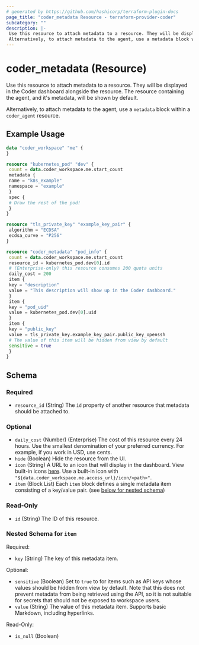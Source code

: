 ```yaml
---
# generated by https://github.com/hashicorp/terraform-plugin-docs
page_title: "coder_metadata Resource - terraform-provider-coder"
subcategory: ""
description: |-
 Use this resource to attach metadata to a resource. They will be displayed in the Coder dashboard alongside the resource. The resource containing the agent, and it's metadata, will be shown by default.
 Alternatively, to attach metadata to the agent, use a metadata block within a coder_agent resource.
---
```


# coder_metadata (Resource)

Use this resource to attach metadata to a resource. They will be displayed in the Coder dashboard alongside the resource. The resource containing the agent, and it's metadata, will be shown by default. 

Alternatively, to attach metadata to the agent, use a `metadata` block within a `coder_agent` resource.

## Example Usage

```terraform
data "coder_workspace" "me" {
}

resource "kubernetes_pod" "dev" {
 count = data.coder_workspace.me.start_count
 metadata {
 name = "k8s_example"
 namespace = "example"
 }
 spec {
 # Draw the rest of the pod!
 }
}

resource "tls_private_key" "example_key_pair" {
 algorithm = "ECDSA"
 ecdsa_curve = "P256"
}

resource "coder_metadata" "pod_info" {
 count = data.coder_workspace.me.start_count
 resource_id = kubernetes_pod.dev[0].id
 # (Enterprise-only) this resource consumes 200 quota units
 daily_cost = 200
 item {
 key = "description"
 value = "This description will show up in the Coder dashboard."
 }
 item {
 key = "pod_uid"
 value = kubernetes_pod.dev[0].uid
 }
 item {
 key = "public_key"
 value = tls_private_key.example_key_pair.public_key_openssh
 # The value of this item will be hidden from view by default
 sensitive = true
 }
}
```

<!-- schema generated by tfplugindocs -->
## Schema

### Required

- `resource_id` (String) The `id` property of another resource that metadata should be attached to.

### Optional

- `daily_cost` (Number) (Enterprise) The cost of this resource every 24 hours. Use the smallest denomination of your preferred currency. For example, if you work in USD, use cents.
- `hide` (Boolean) Hide the resource from the UI.
- `icon` (String) A URL to an icon that will display in the dashboard. View built-in icons [here](https://github.com/coder/coder/tree/main/site/static/icon). Use a built-in icon with `"${data.coder_workspace.me.access_url}/icon/<path>"`.
- `item` (Block List) Each `item` block defines a single metadata item consisting of a key/value pair. (see [below for nested schema](#nestedblock--item))

### Read-Only

- `id` (String) The ID of this resource.

<a id="nestedblock--item"></a>
### Nested Schema for `item`

Required:

- `key` (String) The key of this metadata item.

Optional:

- `sensitive` (Boolean) Set to `true` to for items such as API keys whose values should be hidden from view by default. Note that this does not prevent metadata from being retrieved using the API, so it is not suitable for secrets that should not be exposed to workspace users.
- `value` (String) The value of this metadata item. Supports basic Markdown, including hyperlinks.

Read-Only:

- `is_null` (Boolean)
